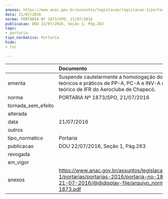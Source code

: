 ```yaml
---
anexos: https://www.anac.gov.br/assuntos/legislacao/legislacao-1/portarias/portarias-2016/portaria-no-1873-spo-21-07-2016/@@display-file/arquivo_norma/PA2016-1873.pdf
data: 21/07/2016
norma: PORTARIA Nº 1873/SPO, 21/07/2016
publicacao: DOU 22/07/2016, Seção 1, Pág.263
tags:
- portaria
tipo_normatico: Portaria
hide: 
- toc 
 
---
```


|                    | Documento                                                                                                                                                      |
|:-------------------|:---------------------------------------------------------------------------------------------------------------------------------------------------------------|
| ementa             | Suspende cautelarmente a homologação dos cursos teóricos e práticos de PP-A, PC-A e INV-A e do curso teórico de IFR do Aeroclube de Chapecó.                   |
| norma              | PORTARIA Nº 1873/SPO, 21/07/2016                                                                                                                               |
| tornada_sem_efeito |                                                                                                                                                                |
| alterada           |                                                                                                                                                                |
| data               | 21/07/2016                                                                                                                                                     |
| outros             |                                                                                                                                                                |
| tipo_normatico     | Portaria                                                                                                                                                       |
| publicacao         | DOU 22/07/2016, Seção 1, Pág.263                                                                                                                               |
| revogada           |                                                                                                                                                                |
| em_vigor           |                                                                                                                                                                |
| anexos             | https://www.anac.gov.br/assuntos/legislacao/legislacao-1/portarias/portarias-2016/portaria-no-1873-spo-21-07-2016/@@display-file/arquivo_norma/PA2016-1873.pdf |